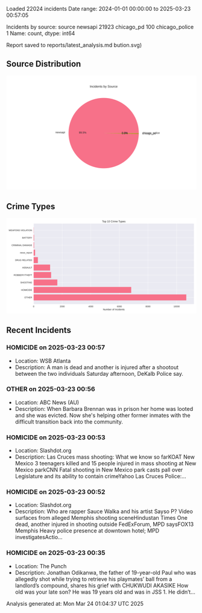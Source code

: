 
Loaded 22024 incidents
Date range: 2024-01-01 00:00:00 to 2025-03-23 00:57:05

Incidents by source:
source
newsapi           21923
chicago_pd          100
chicago_police        1
Name: count, dtype: int64

Report saved to reports/latest_analysis.md
bution.svg)

## Source Distribution
![Source Distribution](images/source_distribution.svg)

## Crime Types
![Crime Types](images/crime_types.svg)

## Recent Incidents

### HOMICIDE on 2025-03-23 00:57
- Location: WSB Atlanta
- Description: A man is dead and another is injured after a shootout between the two individuals Saturday afternoon, DeKalb Police say.


### OTHER on 2025-03-23 00:56
- Location: ABC News (AU)
- Description: When Barbara Brennan was in prison her home was looted and she was evicted. Now she's helping other former inmates with the difficult transition back into the community.


### HOMICIDE on 2025-03-23 00:53
- Location: Slashdot.org
- Description: Las Cruces mass shooting: What we know so farKOAT New Mexico 3 teenagers killed and 15 people injured in mass shooting at New Mexico parkCNN Fatal shooting in New Mexico park casts pall over Legislature and its ability to contain crimeYahoo Las Cruces Police:…


### HOMICIDE on 2025-03-23 00:52
- Location: Slashdot.org
- Description: Who are rapper Sauce Walka and his artist Sayso P? Video surfaces from alleged Memphis shooting sceneHindustan Times One dead, another injured in shooting outside FedExForum, MPD saysFOX13 Memphis Heavy police presence at downtown hotel; MPD investigatesActio…


### HOMICIDE on 2025-03-23 00:35
- Location: The Punch
- Description: Jonathan Odikanwa, the father of 19-year-old Paul who was allegedly shot while trying to retrieve his playmates’ ball from a landlord’s compound, shares his grief with CHUKWUDI AKASIKE How old was your late son? He was 19 years old and was in JSS 1. He didn’t…

Analysis generated at: Mon Mar 24 01:04:37 UTC 2025
